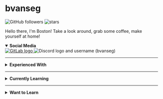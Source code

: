 
# bvanseg

![GitHub followers](https://img.shields.io/github/followers/bvanseg?style=social)
![stars](https://img.shields.io/github/stars/bvanseg?style=social)

Hello there, I'm Boston! Take a look around, grab some coffee, make yourself at home!

<details open>
<summary>
  <b>Social Media</b>
</summary>

<a href="https://gitlab.com/bvanseg">
    <img src="https://img.shields.io/badge/-GitLab-FCA121?style=flat-square&logo=GitLab&logoColor=white"  alt="GitLab logo"/>
</a>
<a>
    <img src="https://img.shields.io/badge/-bvanseg%232164-5865F2?style=flat-square&logo=Discord&logoColor=white"  alt="Discord logo and username (bvanseg)"/>
</a>

</details>

---

<details>
<summary>
  <b>Experienced With</b>
</summary>

### Backend

![C](https://img.shields.io/badge/C-%2300599C.svg?style=flat-square&logoColor=white)
![Java](https://img.shields.io/badge/-Java-%23ED8B00?style=flat-square&logo=java&logoColor=white)
![Kotlin](https://img.shields.io/badge/-Kotlin-%237F52FF?style=flat-square&logo=kotlin&logoColor=white)
![Rust](https://img.shields.io/badge/Rust-%23000000.svg?style=flat-square&logo=rust&logoColor=white)

### Frontend

![HTML5](https://img.shields.io/badge/html5-%23E34F26.svg?style=flat-square&logo=html5&logoColor=white)
![CSS3](https://img.shields.io/badge/css3-%231572B6.svg?style=flat-square&logo=css3&logoColor=white)
![JavaScript](https://img.shields.io/badge/javascript-%23323330.svg?style=flat-square&logo=javascript&logoColor=%23F7DF1E)
![TypeScript](https://img.shields.io/badge/typescript-%23007ACC.svg?style=flat-square&logo=typescript&logoColor=white)

### Scripting

![Python](https://img.shields.io/badge/Python-3670A0?style=flat-square&logo=python&logoColor=ffdd54)
![PowerShell](https://img.shields.io/badge/PowerShell-%235391FE.svg?style=flat-square&logo=powershell&logoColor=white)

### Build Tools

![Gradle](https://img.shields.io/badge/-Gradle-02303A?style=flat-square&logo=gradle&logoColor=white)
![Maven](https://img.shields.io/badge/-Apache%20Maven-C71A36?style=flat-square&logo=apachemaven&logoColor=white)

### Frameworks, Platforms, Libraries

![Spring](https://img.shields.io/badge/Spring-%236DB33F.svg?style=flat-square&logo=spring&logoColor=white)
![Apache Kafka](https://img.shields.io/badge/Apache%20Kafka-000?style=flat-square&logo=apachekafka)
![Bootstrap](https://img.shields.io/badge/Bootstrap-%23563D7C.svg?style=flat-square&logo=bootstrap&logoColor=white)
![Electron.js](https://img.shields.io/badge/Electron-191970?style=flat-square&logo=Electron&logoColor=white)
![Expo](https://img.shields.io/badge/Expo-1C1E24?style=flat-square&logo=expo&logoColor=#D04A37)
![Express.js](https://img.shields.io/badge/Express.js-%23404d59.svg?style=flat-square&logo=express&logoColor=%2361DAFB)
![JWT](https://img.shields.io/badge/JWT-black?style=flat-square&logo=JSON%20web%20tokens)
![NPM](https://img.shields.io/badge/NPM-%23000000.svg?style=flat-square&logo=npm&logoColor=white)
![Next JS](https://img.shields.io/badge/Next-black?style=flat-square&logo=next.js&logoColor=white)
![NodeJS](https://img.shields.io/badge/Node.js-6DA55F?style=flat-square&logo=node.js&logoColor=white)
![OpenGL](https://img.shields.io/badge/OpenGL-%23FFFFFF.svg?style=flat-square&logo=opengl)
![React](https://img.shields.io/badge/React-%2320232a.svg?style=flat-square&logo=react&logoColor=%2361DAFB)
![React Native](https://img.shields.io/badge/React_Native-%2320232a.svg?style=flat-square&logo=react&logoColor=%2361DAFB)
![React Hook Form](https://img.shields.io/badge/React%20Hook%20Form-%23EC5990.svg?style=flat-square&logo=reacthookform&logoColor=white)
![Socket.io](https://img.shields.io/badge/Socket.io-black?style=flat-square&logo=socket.io&badgeColor=010101)
![TailwindCSS](https://img.shields.io/badge/TailwindCSS-%2338B2AC.svg?style=flat-square&logo=tailwind-css&logoColor=white)
![Webpack](https://img.shields.io/badge/Webpack-%238DD6F9.svg?style=flat-square&logo=webpack&logoColor=black)
![Yarn](https://img.shields.io/badge/Yarn-%232C8EBB.svg?style=flat-square&logo=yarn&logoColor=white)

### Databases

![Postgres](https://img.shields.io/badge/Postgres-%23316192.svg?style=flat-square&logo=postgresql&logoColor=white)
![Redis](https://img.shields.io/badge/Redis-%23DD0031.svg?style=flat-square&logo=redis&logoColor=white)

### Hosting/SaaS

![AWS](https://img.shields.io/badge/AWS-%23FF9900.svg?style=flat-square&logo=amazon-aws&logoColor=white)

### IDEs/Editors

![Android Studio](https://img.shields.io/badge/Android%20Studio-3DDC84.svg?style=flat-square&logo=android-studio&logoColor=white)
![Eclipse](https://img.shields.io/badge/Eclipse-FE7A16.svg?style=flat-square&logo=Eclipse&logoColor=white)
![IntelliJ IDEA](https://img.shields.io/badge/IntelliJ_IDEA-000000.svg?style=flat-square&logo=intellij-idea&logoColor=white)
![Notepad++](https://img.shields.io/badge/Notepad++-90E59A.svg?style=flat-square&logo=notepad%2b%2b&logoColor=black)
![Visual Studio Code](https://img.shields.io/badge/Visual%20Studio%20Code-0078d7.svg?style=flat-square&logo=visual-studio-code&logoColor=white)

### Source Control

![Git](https://img.shields.io/badge/git-%23F05033.svg?style=flat-square&logo=git&logoColor=white)
![GitHub](https://img.shields.io/badge/github-%23121011.svg?style=flat-square&logo=github&logoColor=white)
![GitLab](https://img.shields.io/badge/gitlab-%23181717.svg?style=flat-square&logo=gitlab&logoColor=white)

</details>

---

<details>
<summary>
  <b>Currently Learning</b>
</summary>

### Backend

![C++](https://img.shields.io/badge/C++-%2300599C.svg?style=flat-square&logo=c%2B%2B&logoColor=white)


### Scripting

![Lua](https://img.shields.io/badge/Lua-%232C2D72.svg?style=flat-square&logo=lua&logoColor=white)

</details>

---

<details>
<summary>
  <b>Want to Learn</b>
</summary>

### Backend

![C#](https://img.shields.io/badge/C%23-%23239120.svg?style=flat-square&logo=c-sharp&logoColor=white)
![Elixir](https://img.shields.io/badge/Elixir-%234B275F.svg?style=flat-square&logo=elixir&logoColor=white)
![Go](https://img.shields.io/badge/Golang-%2300ADD8.svg?style=flat-square&logo=go&logoColor=white)

### Interop

![GraphQL](https://img.shields.io/badge/-GraphQL-E10098?style=flat-square&logo=graphql&logoColor=white)

### Frameworks, Platforms, Libraries

![.Net](https://img.shields.io/badge/.NET-5C2D91?style=flat-square&logo=.net&logoColor=white)
![Angular](https://img.shields.io/badge/Angular-%23DD0031.svg?style=flat-square&logo=angular&logoColor=white)
![Django](https://img.shields.io/badge/Django-%23092E20.svg?style=flat-square&logo=django&logoColor=white)
![Laravel](https://img.shields.io/badge/Laravel-%23FF2D20.svg?style=flat-square&logo=laravel&logoColor=white)
![Redux](https://img.shields.io/badge/Redux-%23593d88.svg?style=flat-square&logo=redux&logoColor=white)

### Databases

![ApacheCassandra](https://img.shields.io/badge/Cassandra-%231287B1.svg?style=flat-square&logo=apache-cassandra&logoColor=white)
![Firebase](https://img.shields.io/badge/Firebase-039BE5?style=flat-square&logo=Firebase&logoColor=white)

### Hosting/SaaS

![Azure](https://img.shields.io/badge/Azure-%230072C6.svg?style=flat-square&logo=microsoftazure&logoColor=white)
![Google Cloud](https://img.shields.io/badge/Google_Cloud-%234285F4.svg?style=flat-square&logo=google-cloud&logoColor=white)
![Firebase](https://img.shields.io/badge/Firebase-%23039BE5.svg?style=flat-square&logo=firebase)
![Vercel](https://img.shields.io/badge/Vercel-%23000000.svg?style=flat-square&logo=vercel&logoColor=white)

### ML/DL

![TensorFlow](https://img.shields.io/badge/TensorFlow-%23FF6F00.svg?style=flat-square&logo=TensorFlow&logoColor=white)

</details>